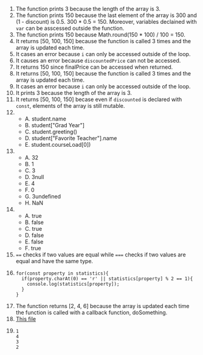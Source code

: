 1. The function prints 3 because the length of the array is 3.
2. The function prints 150 because the last element of the array is 300 and (1 - discount) is 0.5. 300 * 0.5 = 150. Moreover, variables declained with `var` can be asscessed outside the function.
3. The function prints 150 because Math.round(150 * 100) / 100 = 150.
4. It returns [50, 100, 150] because the function is called 3 times and the array is updated each time.
5. It cases an error because `i` can only be accessed outside of the loop.
6. It causes an error because `discountedPrice` can not be accessed.
7. It returns 150 since finalPrice can be accessed when returned.
8. It returns [50, 100, 150] because the function is called 3 times and the array is updated each time.
9. It cases an error because `i` can only be accessed outside of the loop.
10. It prints 3 because the length of the array is 3.
11. It returns [50, 100, 150] becase even if `discounted` is declared with `const`, elements of the array is still mutable. 
12. - A. student.name
    - B. student["Grad Year"]
    - C. student.greeting()
    - D. student["Favorite Teacher"].name
    - E. student.courseLoad[0])
13. - A. 32 
    - B. 1 
    - C. 3 
    - D. 3null 
    - E. 4 
    - F. 0 
    - G. 3undefined 
    - H. NaN
14. - A. true 
    - B. false 
    - C. true 
    - D. false 
    - E. false 
    - F. true
15. `==` checks if two values are equal while `===` checks if two values are equal and have the same type.
16. ```
    for(const property in statistics){
      if(property.charAt(0) == 'r' || statistics[property] % 2 == 1){
        console.log(statistics[property]);
      }
    }
    ```
17. The function returns [2, 4, 6] because the array is updated each time the function is called with a callback function, doSomething.
18. [This file](part2-question18.js)
19. ```
    1
    4
    3
    2
    ```